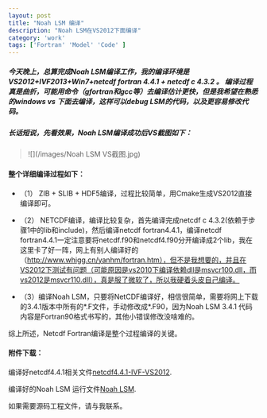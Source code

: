 ```yaml
---
layout: post
title: "Noah LSM 编译"
description: "Noah LSM在VS2012下面编译"
category: 'work'
tags: ['Fortran' 'Model' 'Code' ]
---
```


##### 今天晚上，总算完成Noah LSM编译工作，我的编译环境是VS2012+IVF2013+Win7+netcdf fortran 4.4.1 + netcdf c 4.3.2 。 编译过程真是曲折，可能用命令（gfortran和gcc等）去编译估计更快，但是我希望在熟悉的windows vs 下面去编译，这样可以debug LSM的代码，以及更容易修改代码。


##### 长话短说，先看效果，Noah LSM编译成功后VS截图如下：


> ![](/images/Noah LSM VS截图.jpg)



#### 整个详细编译过程如下： ####


<!--more-->

- （1） ZIB + SLIB + HDF5编译，过程比较简单，用Cmake生成VS2012直接编译即可。

- （2） NETCDF编译，编译比较复杂，首先编译完成netcdf c 4.3.2(依赖于步骤1中的lib和include)，然后编译netcdf fortran4.4.1，编译netcdf fortran4.4.1一定注意要将netcdf.f90和netcdf4.f90分开编译成2个lib，我在这里卡了好一阵，网上有别人编译好的（http://www.whigg.cn/yanhm/fortran.htm），但不是我想要的，并且在VS2012下测试有问题（可能原因是vs2010下编译依赖dll是msvcr100.dll，而vs2012是msvcr110.dll），真是服了微软了，所以我硬着头皮自己编译。 

-  （3）编译Noah LSM，只要将NetCDF编译好，相信很简单，需要将网上下载的3.4.1版本中所有的*.F文件，手动修改成*.F90，因为Noah LSM 3.4.1 代码内容是Fortran90格式书写的，其他小错误修改没啥难的。 

 综上所述，Netcdf Fortran编译是整个过程编译的关键。

#### 附件下载：

 编译好netcdf4.4.1相关文件[netcdf4.4.1-IVF-VS2012](/upload/netcdf4.4.1-IVF-VS2012.zip).

 编译好的Noah LSM 运行文件[Noah LSM](/upload/simple_driver.zip).

 如果需要源码工程文件，请与我联系。
  
   
     

   
